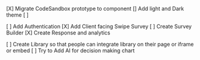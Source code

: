 [X] Migrate CodeSandbox prototype to component
[] Add light and Dark theme 
[ ] 

[ ] Add Authentication
[X] Add Client facing Swipe Survey
[ ] Create Survey Builder
[X] Create Response and analytics

[ ] Create Library so that people can integrate library on their page or iframe or embed
[ ] Try to Add AI for decision making chart

